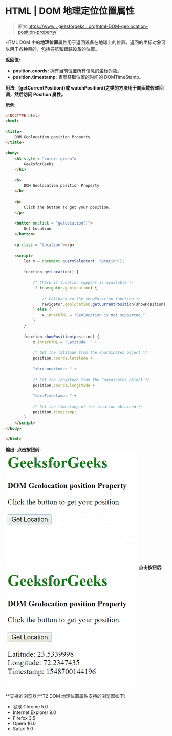 # HTML | DOM 地理定位位置属性

> 原文:[https://www . geesforgeks . org/html-DOM-geolocation-position-property/](https://www.geeksforgeeks.org/html-dom-geolocation-position-property/)

HTML DOM 中的**地理位置**属性用于返回设备在地球上的位置。返回的坐标对象可以用于各种目的，包括导航和跟踪设备的位置。

**返回值:**

*   **position.coords:** 拥有当前位置所有信息的坐标对象。
*   **position.timestamp:** 表示获取位置的时间的 DOMTimeStamp。

**用法:【getCurrentPosition()或 watchPosition()之类的方法用于向函数传递回调，然后访问 Position 属性。**

**示例:**

```html
<!DOCTYPE html>
<html>

<title>
    DOM Geolocation position Property
</title>

<body>
    <h1 style = "color: green">
        GeeksforGeeks
    </h1>

    <b>
        DOM Geolocation position Property
    </b>

    <p>
        Click the button to get your position.
    </p>

    <button onclick = "getLocation()">
        Get Location
    </button>

    <p class = "location"></p>

    <script>
        let x = document.querySelector('.location');

        function getLocation() {

            /* Check if location support is available */
            if (navigator.geolocation) {

                /* Callback to the showPosition function */
                navigator.geolocation.getCurrentPosition(showPosition);
            } else { 
                x.innerHTML = "Geolocation is not supported.";
            }
        }

        function showPosition(position) {
            x.innerHTML = "Latitude: " + 

            /* Get the latitude from the Coordinates object */
            position.coords.latitude + 

            "<br>Longitude: " + 

            /* Get the longitude from the Coordinates object */
            position.coords.longitude +

            "<br>Timestamp: " +

            /* Get the timestamp of the location obtained */
            position.timestamp;
        }
    </script>
</body>

</html>                    
```

**输出:**
**点击按钮前:**
![before-button](img/ceba64634a865f63756b835c071144af.png)
**点击按钮后:**
![after-button](img/36f9725f993c3e8dcd50319f7ba3693b.png)

**支持的浏览器:**T2 DOM 地理位置属性支持的浏览器如下:

*   谷歌 Chrome 5.0
*   Internet Explorer 9.0
*   Firefox 3.5
*   Opera 16.0
*   Safari 5.0